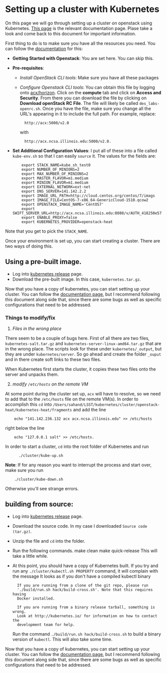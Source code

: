 # Setting up a cluster with Kubernetes

On this page we will go through setting up a cluster on openstack using Kubernetes. [This page](http://kubernetes.io/docs/getting-started-guides/openstack-heat/) is the relevant documentation page. Plase take a look and come back to this document for important information.

First thing to do is to make sure you have all the resources you need. You can follow the [documentation](http://kubernetes.io/docs/getting-started-guides/openstack-heat/) for this:

+ __Getting Started with Openstack__: You are set here. You can skip this.
+ __Pre-requisites__:
  - _Install OpenStack CLI tools_: Make sure you have all these packages
  - _Configure Openstack CLI tools_: You can obtain this file by logging onto [acx/horizon](http://acx.ncsa.illinois.edu/horizon). Click on the **compute** tab and click on **Access and Security**. From there you can download the file by clicking on **Download openStack RC File**. The file will likely be called `des_labs-openrc.sh`. Once you have the file, make sure you change all the URL's appearing in it to include the full path. For example, replace:

          http://acx:5000/v2.0

    with

          http://acx.ncsa.illinois.edu:5000/v2.0.

+ __Set Additional Configuration Values__: I put all of these into a file called `kube-env.sh` so that I can easily `source` it. The values for the fields are:

          export STACK_NAME=kube_sh_test0
          export NUMBER_OF_MINIONS=2
          export MAX_NUMBER_OF_MINIONS=2
          export MASTER_FLAVOR=m1.medium
          export MINION_FLAVOR=m1.medium
          export EXTERNAL_NETWORK=ext-net
          export DNS_SERVER=141.142.2.2
          export IMAGE_URL_PATH=http://cloud.centos.org/centos/7/imags
          export IMAGE_FILE=CentOS-7-x86_64-GenericCloud-1510.qcow2
          export OPENSTACK_IMAGE_NAME='CentOS7'
          export SWIFT_SERVER_URL=http://acx.ncsa.illinois.edu:8080/v/AUTH_418250e57afa473591d99187651b561e
          export ENABLE_PROXY=false
          export KUBERNETES_PROVIDER=openstack-heat

Note that you get to pick the `STACK_NAME`.

Once your environment is set up, you can start creating a cluster. There are two ways of doing this.

## Using a pre-built image.
+ Log into [kubernetes release](https://github.com/kubernetes/kubernetes/releases) page.
+ Download the pre-built image. In this case, `kubernetes.tar.gz`.

Now that you have a copy of kubernetes, you can start setting up your cluster.
You can follow the [documentation page](http://kubernetes.io/docs/getting-started-guides/openstack-heat/), but I recommend following this document along side that, since there are some bugs as well as specific configurations that need to be addressed.


### Things to modify/fix

  1) _Files in the wrong place_

  There seem to be a couple of bugs here. First of all there are two files, `kubernetes-salt.tar.gz` and `kubernetes-server-linux-amd64.tar.gz` that are in the wrong place. The scripts look for these under `kubernetes/_output`, but they are under `kubernetes/server`. So go ahead and create the folder `_ouput` and in there create soft links to these two files.

  When Kubernetes first starts the cluster, it copies these two files onto the server and unpacks them.

2) _modify `/etc/hosts` on the remote VM_

  At some point during the cluster set up, `acx` will have to resolve, so we need to add that to the `/etc/hosts` file on the remote VM(s). In order to accomplish this `cd` into `/Users/sahand/LSST/kubernetes/cluster/openstack-heat/kubernetes-heat/fragments` and add the line

        echo "141.142.236.132 acx acx.ncsa.illinois.edu" >> /etc/hosts

  right below the line

        echo "127.0.0.1 salt" >> /etc/hosts.


In order to start a cluster, `cd` into the root folder of Kubernetes and run

          ./cluster/kube-up.sh


**Note**: If for any reason you want to interrupt the process and start over, make sure you run

        ./cluster/kube-down.sh

Otherwise you'll see strange errors.



## building from source:

+ Log into [kubernetes release](https://github.com/kubernetes/kubernetes/releases) page.
+ Download the source code. In my case I downloaded `Source code (tar.gz)`.
+ Unzip the file and `cd` into the folder.
+ Run the following commands.
      make clean
      make quick-release
  This will take a little while.
+ At this point, you should have a copy of Kubernetes built. If you try and run any `./cluster/kubectl.sh PROPERTY` command, it will complain with the message
        It looks as if you don't have a compiled kubectl binary

        If you are running from a clone of the git repo, please run
        './build/run.sh hack/build-cross.sh'. Note that this requires having
        Docker installed.

        If you are running from a binary release tarball, something is wrong.
        Look at http://kubernetes.io/ for information on how to contact the
        development team for help.
  Run the command `./build/run.sh hack/build-cross.sh` to build a binary version of `kubectl`. This will also take some time.

Now that you have a copy of kubernetes, you can start setting up your cluster.
You can follow the [documentation page](http://kubernetes.io/docs/getting-started-guides/openstack-heat/), but I recommend following this document along side that, since there are some bugs as well as specific configurations that need to be addressed.
